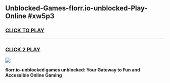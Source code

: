 
## Unblocked-Games-florr.io-unblocked-Play-Online #xw5p3
<h3>
<a href="https://news.freeplayer.one?title=florr.io-unblocked&ref=3">CLICK TO PLAY</a></h3>
<hr>

<h3>
<a href="https://news.freeplayer.one?title=florr.io-unblocked&ref=3">CLICK 2 PLAY</a>
  
</h3>

<a href="https://news.freeplayer.one?title=florr.io-unblocked&ref=3"><img src="https://clearcache.store/games.png"></a>


**florr.io-unblocked games unblocked: Your Gateway to Fun and Accessible Online Gaming**
